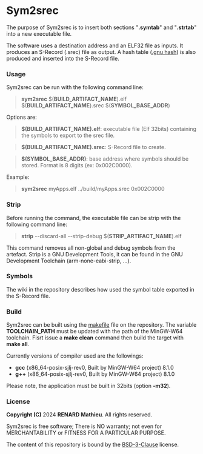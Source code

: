# Sym2srec

The purpose of Sym2srec is to insert both sections "**.symtab**" and "**.strtab**"
into a new executable file.

The software uses a destination address and an ELF32 file as inputs. It produces 
an S-Record (.srec) file as output. A hash table ([.gnu hash](https://flapenguin.me/elf-dt-gnu-hash)) 
is also produced and inserted into the S-Record file.

### Usage

Sym2srec can be run with the following command line:

>**sym2srec**  $(**BUILD_ARTIFACT_NAME**).elf $(**BUILD_ARTIFACT_NAME**).srec 
$(**SYMBOL_BASE_ADDR**)

Options are:

>**$(BUILD_ARTIFACT_NAME).elf**: executable file (Elf 32bits) containing the 
symbols to export to the srec file.

>**$(BUILD_ARTIFACT_NAME).srec**: S-Record file to create.

>**$(SYMBOL_BASE_ADDR)**: base address where symbols should be stored. Format 
is 8 digits (ex: 0x002C0000).

Example:

>**sym2srec**  myApps.elf ../build/myApps.srec 0x002C0000

### Strip

Before running the command, the executable file can be strip with the following 
command line:

>**strip** --discard-all --strip-debug  $(**STRIP_ARTIFACT_NAME**).elf

This command removes all non-global and debug symbols from the artefact.
Strip is a GNU Development Tools, it can be found in the GNU Development 
Toolchain (arm-none-eabi-strip, ...).

### Symbols

The wiki in the repository describes how used the symbol table exported in the 
S-Record file.

### Build

Sym2srec can be built using the [makefile](make/makefile) file on the repository.
The variable **TOOLCHAIN_PATH** must be updated with the path of the MinGW-W64
toolchain.
Fisrt issue a **make clean** command then build the target with **make all**.

Currently versions of compiler used are the followings:

- **gcc** (x86_64-posix-sjlj-rev0, Built by MinGW-W64 project) 8.1.0 
- **g++** (x86_64-posix-sjlj-rev0, Built by MinGW-W64 project) 8.1.0

Please note, the application must be built in 32bits (option **-m32**). 

### License

**Copyright (C)** 2024 **RENARD Mathieu**. All rights reserved.

Sym2srec is free software; There is NO warranty; not even for MERCHANTABILITY or 
FITNESS FOR A PARTICULAR PURPOSE.

The content of this repository is bound by the [BSD-3-Clause](LICENSE.txt) license.

